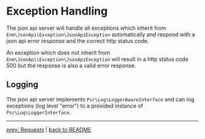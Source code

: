# Exception Handling

The json api server will handle all exceptions which inherit from `Enm\JsonApi\Exception\JsonApiException` automatically and
respond with a json api error response and the correct http status code.

An exception which does not inherit from `Enm\JsonApi\Exception\JsonApiException` will result in a http status code 500
but the response is also a valid error response.

## Logging

The json api server implements `Psr\Log\LoggerAwareInterface` and can log exceptions (log level "error") to a provided 
instance of `Psr\Log\LoggerInterface`.

*****

[prev: Requests](../requests/index.md) | [back to README](../../README.md)
